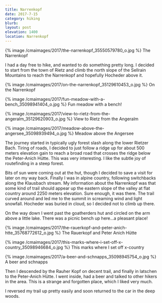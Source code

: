 ```yaml
---
title: Narrenkopf
date: 2017-7-15
category: hiking
blurb: 
layout: post
elevation: 1400
location: Narrenkopf
---
```


{% image /cmaimages/2017/the-narrenkopf_35550579780_o.jpg %}
The Narrenkopf


I had a day free to hike, and wanted to do something pretty long.
I decided to start from the town of Rietz and climb the north
slope of the Sellrain Mountains to reach the Narrenkopf and
hopefully Hocheder above it.

{% image /cmaimages/2017/on-the-narrenkopf_35129610453_o.jpg %}
On the Narrenkopf



{% image /cmaimages/2017/fun-meadow-with-a-bench_35098941404_o.jpg %}
Fun meadow with a bench!



{% image /cmaimages/2017/view-to-rietz-from-the-angeralm_35129620903_o.jpg %}
View to Rietz from the Angeralm



{% image /cmaimages/2017/meadow-above-the-angersee_35098939494_o.jpg %}
Meadow above the Angersee


The journey started in typically ugly forest slash along the
lower Rietzer Bach. Tiring of roads, I decided to just follow
a ridge up for about 500 meters elevation gain to reach a
broad road that crosses the ridge below the Peter-Anich Hütte.
This was very interesting. I like the subtle joy of routefinding
in a steep forest.

Bits of sun were coming out at the hut, though I decided to save a visit for
later on my way back. Finally I was in alpine country, following
switchbacks along the Klausbach stream. My information about the
Narrenkopf was that some kind of trail should appear up the eastern
slope of the valley at flat country around 2250 meters elevation.
Sure enough, it was there. The trail curved around and led me
to the summit in screaming wind and light snowfall.
Hocheder was buried in cloud, so I decided not to climb up there.

On the way down I went past the goatherders hut and circled on the arm
above a little lake. There was a picnic bench up here...a pleasant place!

{% image /cmaimages/2017/the-rauerkopf-and-peter-anich-htte_35768772612_o.jpg %}
The Rauerkopf and Peter Anich Hütte




{% image /cmaimages/2017/this-marks-where-i-set-off-x-country_35098946684_o.jpg %}
This marks where I set off x-country




{% image /cmaimages/2017/a-beer-and-schnapps_35098945754_o.jpg %}
A beer and schnapps


Then I descended by the Rauher Kopf on decent trail, and finally
in latschen to the Peter-Anich Hütte. I went inside, had a beer and
talked to other hikers in the area. This is a strange and forgotten place, which
I liked very much.

I reversed my trail up pretty easily and soon returned to the car in the deep
woods.

